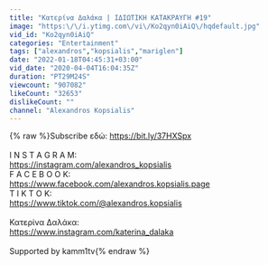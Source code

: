 ```yaml
---
title: "Κατερίνα Δαλάκα | ΙΔΙΩΤΙΚΗ ΚΑΤΑΚΡΑΥΓΗ #19"
image: "https:\/\/i.ytimg.com\/vi\/Ko2qyn0iAiQ\/hqdefault.jpg"
vid_id: "Ko2qyn0iAiQ"
categories: "Entertainment"
tags: ["alexandros","kopsialis","mariglen"]
date: "2022-01-18T04:45:31+03:00"
vid_date: "2020-04-04T16:04:35Z"
duration: "PT29M24S"
viewcount: "907082"
likeCount: "32653"
dislikeCount: ""
channel: "Alexandros Kopsialis"
---
```

{% raw %}Subscribe εδώ: <a rel="nofollow" target="blank" href="https://bit.ly/37HXSpx">https://bit.ly/37HXSpx</a><br /><br />I N S T A G R A M:<br /><a rel="nofollow" target="blank" href="https://instagram.com/alexandros_kopsialis">https://instagram.com/alexandros_kopsialis</a><br />F A C E B O O K:<br /><a rel="nofollow" target="blank" href="https://www.facebook.com/alexandros.kopsialis.page">https://www.facebook.com/alexandros.kopsialis.page</a><br />T I K   T O K:<br /><a rel="nofollow" target="blank" href="https://www.tiktok.com/@alexandros.kopsialis">https://www.tiktok.com/@alexandros.kopsialis</a><br /><br />Κατερίνα Δαλάκα:<br /><a rel="nofollow" target="blank" href="https://www.instagram.com/katerina_dalaka">https://www.instagram.com/katerina_dalaka</a><br /><br />Supported by kamm1tv{% endraw %}
